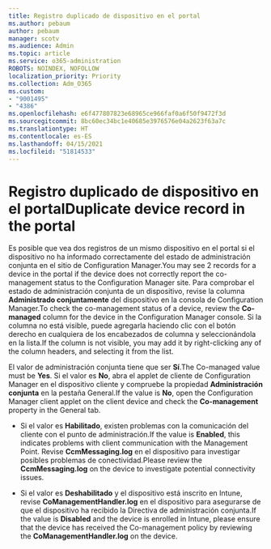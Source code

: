 ```yaml
---
title: Registro duplicado de dispositivo en el portal
ms.author: pebaum
author: pebaum
manager: scotv
ms.audience: Admin
ms.topic: article
ms.service: o365-administration
ROBOTS: NOINDEX, NOFOLLOW
localization_priority: Priority
ms.collection: Adm_O365
ms.custom:
- "9001495"
- "4386"
ms.openlocfilehash: e6f477807823e68965ce966faf0a6f50f9472f3d
ms.sourcegitcommit: 8bc60ec34bc1e40685e3976576e04a2623f63a7c
ms.translationtype: HT
ms.contentlocale: es-ES
ms.lasthandoff: 04/15/2021
ms.locfileid: "51814533"
---
```

# <a name="duplicate-device-record-in-the-portal"></a><span data-ttu-id="baf7a-102">Registro duplicado de dispositivo en el portal</span><span class="sxs-lookup"><span data-stu-id="baf7a-102">Duplicate device record in the portal</span></span>

<span data-ttu-id="baf7a-103">Es posible que vea dos registros de un mismo dispositivo en el portal si el dispositivo no ha informado correctamente del estado de administración conjunta en el sitio de Configuration Manager.</span><span class="sxs-lookup"><span data-stu-id="baf7a-103">You may see 2 records for a device in the portal if the device does not correctly report the co-management status to the Configuration Manager site.</span></span> <span data-ttu-id="baf7a-104">Para comprobar el estado de administración conjunta de un dispositivo, revise la columna **Administrado conjuntamente** del dispositivo en la consola de Configuration Manager.</span><span class="sxs-lookup"><span data-stu-id="baf7a-104">To check the co-management status of a device, review the **Co-managed** column for the device in the Configuration Manager console.</span></span> <span data-ttu-id="baf7a-105">Si la columna no está visible, puede agregarla haciendo clic con el botón derecho en cualquiera de los encabezados de columna y seleccionándola en la lista.</span><span class="sxs-lookup"><span data-stu-id="baf7a-105">If the column is not visible, you may add it by right-clicking any of the column headers, and selecting it from the list.</span></span>

<span data-ttu-id="baf7a-106">El valor de administración conjunta tiene que ser **Sí**.</span><span class="sxs-lookup"><span data-stu-id="baf7a-106">The Co-managed value must be **Yes**.</span></span> <span data-ttu-id="baf7a-107">Si el valor es **No**, abra el applet de cliente de Configuration Manager en el dispositivo cliente y compruebe la propiedad **Administración conjunta** en la pestaña General.</span><span class="sxs-lookup"><span data-stu-id="baf7a-107">If the value is **No**, open the Configuration Manager client applet on the client device and check the **Co-management** property in the General tab.</span></span>

- <span data-ttu-id="baf7a-108">Si el valor es **Habilitado**, existen problemas con la comunicación del cliente con el punto de administración.</span><span class="sxs-lookup"><span data-stu-id="baf7a-108">If the value is **Enabled**, this indicates problems with client communication with the Management Point.</span></span> <span data-ttu-id="baf7a-109">Revise **CcmMessaging.log** en el dispositivo para investigar posibles problemas de conectividad.</span><span class="sxs-lookup"><span data-stu-id="baf7a-109">Please review the **CcmMessaging.log** on the device to investigate potential connectivity issues.</span></span>

- <span data-ttu-id="baf7a-110">Si el valor es **Deshabilitado** y el dispositivo está inscrito en Intune, revise **CoManagementHandler.log** en el dispositivo para asegurarse de que el dispositivo ha recibido la Directiva de administración conjunta.</span><span class="sxs-lookup"><span data-stu-id="baf7a-110">If the value is **Disabled** and the device is enrolled in Intune, please ensure that the device has received the Co-management policy by reviewing the **CoManagementHandler.log** on the device.</span></span>
